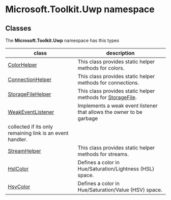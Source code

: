 
# Microsoft.Toolkit.Uwp namespace

## Classes

The **Microsoft.Toolkit.Uwp** namespace has this types


| class | description |
| --- | --- |
| [ColorHelper](Microsoft_Toolkit_Uwp_ColorHelper.md) | This class provides static helper methods for colors. |
| [ConnectionHelper](Microsoft_Toolkit_Uwp_ConnectionHelper.md) | This class provides static helper methods for connections. |
| [StorageFileHelper](Microsoft_Toolkit_Uwp_StorageFileHelper.md) | This class provides static helper methods for [StorageFile](https://msdn.microsoft.com/library/windows/apps/Windows.Storage.StorageFile). |
| [WeakEventListener<T1><T2><T3>](Microsoft_Toolkit_Uwp_WeakEventListener`3.md) | Implements a weak event listener that allows the owner to be garbage            collected if its only remaining link is an event handler. |
| [StreamHelper](Microsoft_Toolkit_Uwp_StreamHelper.md) | This class provides static helper methods for streams. |
| [HslColor](Microsoft_Toolkit_Uwp_HslColor.md) | Defines a color in Hue/Saturation/Lightness (HSL) space. |
| [HsvColor](Microsoft_Toolkit_Uwp_HsvColor.md) | Defines a color in Hue/Saturation/Value (HSV) space. |

